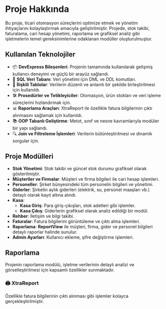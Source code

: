 # Proje Hakkında

Bu proje, ticari otomasyon süreçlerini optimize etmek ve yönetim ihtiyaçlarını kolaylaştırmak amacıyla geliştirilmiştir. Projede, stok takibi, faturalama, cari hesap yönetimi, raporlama ve grafiksel analiz gibi işletmelerin temel gereksinimlerine odaklanan modüller oluşturulmuştur.

## Kullanılan Teknolojiler

- 📦 **DevExpress Bileşenleri**: Projenin tamamında kullanılarak gelişmiş kullanıcı deneyimi ve güçlü bir arayüz sağlandı.
- 📄 **SQL Veri Tabanı**: Veri yönetimi için DML ve DDL komutları.
- 🔗 **İlişkili Tablolar**: Verilerin düzenli ve anlamlı bir şekilde birleştirilmesi için kullanıldı.
- 🛠️ **Prosedürler ve Tetikleyiciler**: Otomasyon, ürün stokları ve veri işleme süreçlerini hızlandırmak için.
- 📊 **Raporlama Araçları**: XtraReport ile özellikle fatura bilgilerinin çıktı alınmasını sağlamak için kullanıldı.
- 📚 **OOP Tabanlı Geliştirme**: Metot, sınıf ve nesne kavramlarıyla modüler bir yapı sağlandı.
- 🔍 **Join ve Filtreleme İşlemleri**: Verilerin bütünleştirilmesi ve dinamik sorgular için.

## Proje Modülleri

- **Stok Yönetimi**: Stok takibi ve güncel stok durumu grafiksel olarak gösterilmiştir.
- **Müşteriler ve Firmalar**: Müşteri ve firma bilgileri ile cari hesap işlemleri.
- **Personeller**: Şirket bünyesindeki tüm personelin bilgileri ve yönetimi.
- **Giderler**: Şirketin aylık giderleri (elektrik, su, personel maaşları vb.) detaylı olarak kayıt altına alındı.
- **Kasa**:
  - **Kasa Giriş**: Para giriş-çıkışları, stok adetleri gibi işlemler.
  - **Kasa Çıkış**: Giderlerin grafiksel olarak analiz edildiği bir modül.
- **Rehber**: İletişim ve bilgi takibi.
- **Faturalar**: Fatura bilgilerini görüntüleme ve çıktı alma işlemleri.
- **Raporlama**: **ReportView** ile müşteri, firma, gider ve personel bilgileri detaylı raporlar halinde sunulur.
- **Admin Ayarları**: Kullanıcı ekleme, şifre değiştirme işlemleri.

## Raporlama

Projenin raporlama modülü, işletme verilerinin detaylı analizi ve görselleştirilmesi için kapsamlı özellikler sunmaktadır.

### 🖨️ XtraReport

Özellikle fatura bilgilerinin çıktı alınması gibi işlemler kolayca gerçekleştirilmiştir.

